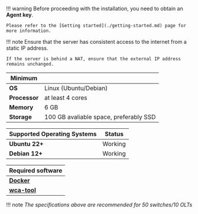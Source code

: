 !!! warning 
    Before proceeding with the installation, you need to obtain an **Agent key**. 
    
    Please refer to the [Getting started](./getting-started.md) page for more information.
 
!!! note
    Ensure that the server has consistent access to the internet from a static IP address. 
    
    If the server is behind a NAT, ensure that the external IP address remains unchanged.


| Minimum |  |
| ---- | ---- |
| **OS** | Linux (Ubuntu/Debian) |
| **Processor** | at least 4 cores |
| **Memory** | 6 GB |
| **Storage** | 100 GB avaliable space, preferably SSD |

| Supported Operating Systems | Status     |
|-----------------------------|------------|
| **Ubuntu 22+**              | Working    |
| **Debian 12+**              | Working |
 

| Required software |
| ---- |
| [**Docker**](https://www.docker.com/) |
| [**wca-tool**](../wca-tool/index.md) |

!!! note 
    *The specifications above are recommended for 50 switches/10 OLTs*
 
